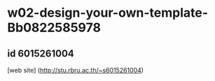 # w02-design-your-own-template-Bb0822585978
## id 6015261004
[web site]
(http://stu.rbru.ac.th/~s6015261004)